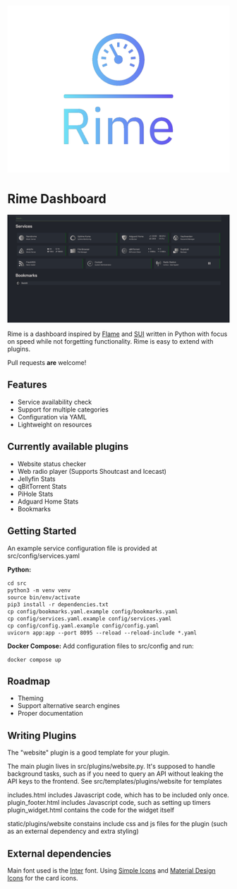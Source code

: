 ![Rime Logo](docs/rime-logo.png?raw=true "Rime Logo" )

# Rime Dashboard

![Main Interface](docs/screenshot.png?raw=true "Main interface ")

Rime is a dashboard inspired by [Flame](https://github.com/pawelmalak/flame) and [SUI](https://github.com/jeroenpardon/sui) written in Python with focus on speed while not forgetting functionality. Rime is easy to extend with plugins.

Pull requests **are** welcome!

## Features

- Service availability check
- Support for multiple categories
- Configuration via YAML
- Lightweight on resources

## Currently available plugins
- Website status checker
- Web radio player (Supports Shoutcast and Icecast)
- Jellyfin Stats
- qBitTorrent Stats
- PiHole Stats
- Adguard Home Stats
- Bookmarks

## Getting Started

An example service configuration file is provided at src/config/services.yaml


**Python:**

```
cd src
python3 -m venv venv  
source bin/env/activate  
pip3 install -r dependencies.txt  
cp config/bookmarks.yaml.example config/bookmarks.yaml
cp config/services.yaml.example config/services.yaml
cp config/config.yaml.example config/config.yaml
uvicorn app:app --port 8095 --reload --reload-include *.yaml

```

**Docker Compose:**
Add configuration files to src/config and run:

```
docker compose up

```

## Roadmap
- Theming  
- Support alternative search engines
- Proper documentation

## Writing Plugins
The "website" plugin is a good template for your plugin.  

The main plugin lives in src/plugins/website.py. It's supposed to handle background tasks, such as if you need to query an API without leaking the API keys to the frontend.
See src/templates/plugins/website for templates  
  
includes.html includes Javascript code, which has to be included only once.  
plugin_footer.html includes Javascript code, such as setting up timers  
plugin_widget.html contains the code for the widget itself
  
static/plugins/website constains include css and js files for the plugin (such as an external dependency and extra styling)  



## External dependencies

Main font used is the [Inter](https://rsms.me/inter/) font.
Using [Simple Icons](https://simpleicons.org/) and [Material Design Icons](https://github.com/marella/material-design-icons) for the card icons.
